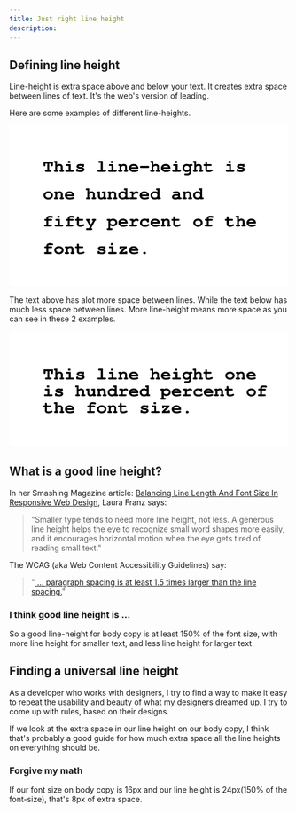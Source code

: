 ```yaml
---
title: Just right line height
description: 
---
```


## Defining line height

Line-height is extra space above and below your text. It creates extra space between lines of text. It's the web's version of leading.

Here are some examples of different line-heights.

![This line-height is one hundred and fifty percent of the font size](/static/images/line-height-one-hundred-fifty-percent.svg)

The text above has alot more space between lines. While the text below has much less space between lines. More line-height means more space as you can see in these 2 examples.

![This line-height is one hundred percent of the font size](/static/images/line-height-one-hundred-percent.svg)

## What is a good line height?

In her Smashing Magazine article: [Balancing Line Length And Font Size In Responsive Web Design](https://www.smashingmagazine.com/2014/09/balancing-line-length-font-size-responsive-web-design/#line-height-and-font-size), Laura Franz says: 
> "Smaller type tends to need more line height, not less. A generous line height helps the eye to recognize small word shapes more easily, and it encourages horizontal motion when the eye gets tired of reading small text."

The WCAG (aka Web Content Accessibility Guidelines) say: 
> "[ ... paragraph spacing is at least 1.5 times larger than the line spacing.](https://www.w3.org/WAI/WCAG21/Understanding/visual-presentation.html#:~:text=Line%20spacing%20(leading)%20is%20at%20least%20space-and-a-half%20within%20paragraphs%2C%20and%20paragraph%20spacing%20is%20at%20least%201.5%20times%20larger%20than%20the%20line%20spacing.)"

### I think good line height is ...

So a good line-height for body copy is at least 150% of the font size, with more line height for smaller text, and less line height for larger text.

## Finding a universal line height

As a developer who works with designers, I try to find a way to make it easy to repeat the usability and beauty of what my designers dreamed up. I try to come up with rules, based on their designs.

If we look at the extra space in our line height on our body copy, I think that's probably a good guide for how much extra space all the line heights on everything should be. 

### Forgive my math

If our font size on body copy is 16px and our line height is 24px(150% of the font-size), that's 8px of extra space. 

